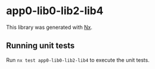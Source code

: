 # app0-lib0-lib2-lib4

This library was generated with [Nx](https://nx.dev).

## Running unit tests

Run `nx test app0-lib0-lib2-lib4` to execute the unit tests.
